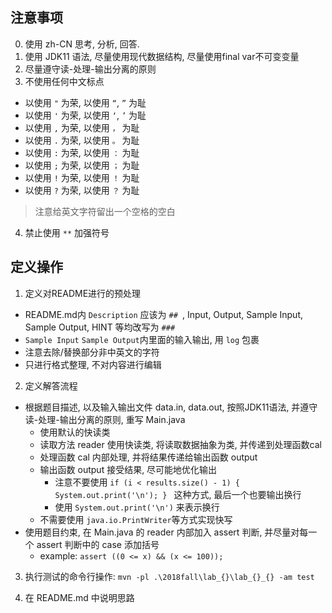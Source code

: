 ## 注意事项

0. 使用 zh-CN 思考, 分析, 回答.
1. 使用 JDK11 语法, 尽量使用现代数据结构, 尽量使用final var不可变变量
2. 尽量遵守读-处理-输出分离的原则
3. 不使用任何中文标点

+ 以使用 `"` 为荣, 以使用 `“`, `”` 为耻
+ 以使用 `'` 为荣, 以使用 `‘`, `’` 为耻
+ 以使用 `,` 为荣, 以使用 `，` 为耻
+ 以使用 `.` 为荣, 以使用 `。` 为耻
+ 以使用 `:` 为荣, 以使用 `：` 为耻
+ 以使用 `;` 为荣, 以使用 `；` 为耻
+ 以使用 `!` 为荣, 以使用 `！` 为耻
+ 以使用 `?` 为荣, 以使用 `？` 为耻

> 注意给英文字符留出一个空格的空白

4. 禁止使用 `**` 加强符号

## 定义操作

1. 定义对README进行的预处理

+ README.md内 `Description` 应该为 `## `, Input, Output, Sample Input, Sample Output, HINT 等均改写为 `### `
+ `Sample Input` `Sample Output`内里面的输入输出, 用 ``` log ``` 包裹
+ 注意去除/替换部分非中英文的字符
+ 只进行格式整理, 不对内容进行编辑

2. 定义解答流程

+ 根据题目描述, 以及输入输出文件 data.in, data.out, 按照JDK11语法, 并遵守读-处理-输出分离的原则, 重写 Main.java
  + 使用默认的快读类
  + 读取方法 reader 使用快读类, 将读取数据抽象为类, 并传递到处理函数cal
  + 处理函数 cal 内部处理, 并将结果传递给输出函数 output
  + 输出函数 output 接受结果, 尽可能地优化输出
    + 注意不要使用 `if (i < results.size() - 1) {  System.out.print('\n'); } ` 这种方式, 最后一个也要输出换行
    + 使用 `System.out.print('\n')` 来表示换行
  + 不需要使用 `java.io.PrintWriter`等方式实现快写
+ 使用题目约束, 在 Main.java 的 reader 内部加入 assert 判断, 并尽量对每一个 assert 判断中的 case 添加括号
  + example: `assert ((0 <= x) && (x <= 100));`

3. 执行测试的命令行操作: `mvn -pl .\2018fall\lab_{}\lab_{}_{} -am test`

4. 在 README.md 中说明思路
